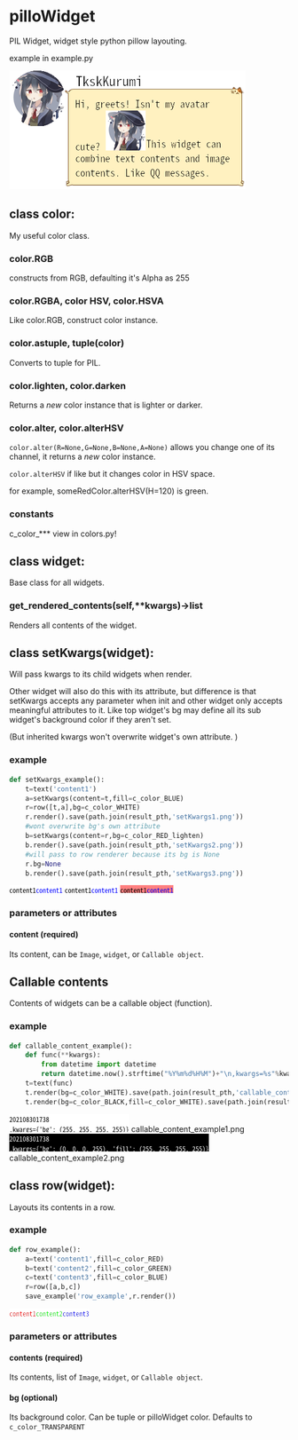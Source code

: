 # pilloWidget

PIL Widget, widget style python pillow layouting.

example in example.py

![im_message_exampleA](./samples/results/im_message_exampleA.png)

## class color:

My useful color class.

### color.RGB

constructs from RGB, defaulting it's Alpha as 255

### color.RGBA, color HSV, color.HSVA

Like color.RGB, construct color instance.

### color.astuple, tuple(color)

Converts to tuple for PIL.

### color.lighten, color.darken

Returns a *new* color instance that is lighter or darker.

### color.alter, color.alterHSV
`color.alter(R=None,G=None,B=None,A=None)` allows you change one of its channel, it returns a *new* color instance.

`color.alterHSV` if like but it changes color in HSV space.

for example, someRedColor.alterHSV(H=120) is green.

### constants

c_color_*** view in colors.py!

## class widget:

Base class for all widgets.

### get_rendered_contents(self,**kwargs)->list

Renders all contents of the widget.

## class setKwargs(widget):

Will pass kwargs to its child widgets when render.

Other widget will also do this with its attribute, but difference is that setKwargs accepts any parameter when init and other widget only accepts meaningful attributes to it. Like top widget's bg may define all its sub widget's background color if they aren't set.

(But inherited kwargs won't overwrite widget's own attribute. )

### example

```python
def setKwargs_example():
	t=text('content1')
	a=setKwargs(content=t,fill=c_color_BLUE)
	r=row([t,a],bg=c_color_WHITE)
	r.render().save(path.join(result_pth,'setKwargs1.png'))
	#wont overwrite bg's own attribute
	b=setKwargs(content=r,bg=c_color_RED_lighten)
	b.render().save(path.join(result_pth,'setKwargs2.png'))
	#will pass to row renderer because its bg is None
	r.bg=None
	b.render().save(path.join(result_pth,'setKwargs3.png'))
```

![result1](./samples/results/setKwargs1.png)
![result1](./samples/results/setKwargs2.png)
![result1](./samples/results/setKwargs3.png)

### parameters or attributes

#### content (required)

Its content, can be `Image`, `widget`, or `Callable object`.

## Callable contents

Contents of widgets can be a callable object (function).

### example

```python
def callable_content_example():
	def func(**kwargs):
		from datetime import datetime
		return datetime.now().strftime("%Y%m%d%H%M")+"\n,kwargs=%s"%kwargs
	t=text(func)
	t.render(bg=c_color_WHITE).save(path.join(result_pth,'callable_content_example1.png'))
	t.render(bg=c_color_BLACK,fill=c_color_WHITE).save(path.join(result_pth,'callable_content_example2.png'))
```

![example1](./samples/results/callable_content_example1.png)
callable_content_example1.png
![example1](./samples/results/callable_content_example2.png)
callable_content_example2.png

## class row(widget):

Layouts its contents in a row.

### example

```python
def row_example():
	a=text('content1',fill=c_color_RED)
	b=text('content2',fill=c_color_GREEN)
	c=text('content3',fill=c_color_BLUE)
	r=row([a,b,c])
	save_example('row_example',r.render())
```

![row_example](./samples/results/row_example.png)

### parameters or attributes

#### contents (required)

Its contents, list of `Image`, `widget`, or `Callable object`.

#### bg (optional)

Its background color. Can be tuple or pilloWidget color. Defaults to `c_color_TRANSPARENT`

